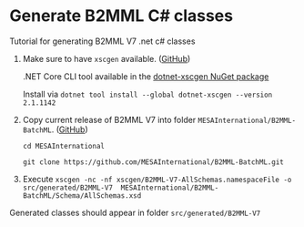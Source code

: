 # Generate B2MML C# classes

Tutorial for generating B2MML V7 .net c# classes

1. Make sure to have `xscgen` available.
   ([GitHub](https://github.com/mganss/XmlSchemaClassGenerator))
   
   .NET Core CLI tool available in the [dotnet-xscgen NuGet package](https://www.nuget.org/packages/dotnet-xscgen/)

   Install via `dotnet tool install --global dotnet-xscgen --version 2.1.1142`

2. Copy current release of B2MML V7 into folder `MESAInternational/B2MML-BatchML`.
   ([GitHub](https://github.com/MESAInternational/B2MML-BatchML))

   `cd MESAInternational`

   `git clone https://github.com/MESAInternational/B2MML-BatchML.git`
   
3. Execute `xscgen -nc -nf xscgen/B2MML-V7-AllSchemas.namespaceFile -o src/generated/B2MML-V7  MESAInternational/B2MML-BatchML/Schema/AllSchemas.xsd`

Generated classes should appear in folder `src/generated/B2MML-V7`
